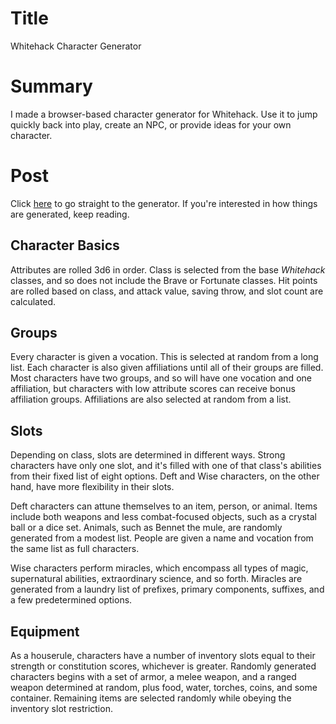 # Title
Whitehack Character Generator

# Summary
I made a browser-based character generator for Whitehack. Use it to jump quickly back into play, create an NPC, or provide ideas for your own character.

# Post
Click [here](/resources/whitehack-character-generator) to go straight to the generator. If you're interested in how things are generated, keep reading.

## Character Basics
Attributes are rolled 3d6 in order. Class is selected from the base *Whitehack* classes, and so does not include the Brave or Fortunate classes. Hit points are rolled based on class, and attack value, saving throw, and slot count are calculated.

## Groups
Every character is given a vocation. This is selected at random from a long list. Each character is also given affiliations until all of their groups are filled. Most characters have two groups, and so will have one vocation and one affiliation, but characters with low attribute scores can receive bonus affiliation groups. Affiliations are also selected at random from a list.

## Slots
Depending on class, slots are determined in different ways. Strong characters have only one slot, and it's filled with one of that class's abilities from their fixed list of eight options. Deft and Wise characters, on the other hand, have more flexibility in their slots.

Deft characters can attune themselves to an item, person, or animal. Items include both weapons and less combat-focused objects, such as a crystal ball or a dice set. Animals, such as Bennet the mule, are randomly generated from a modest list. People are given a name and vocation from the same list as full characters.

Wise characters perform miracles, which encompass all types of magic, supernatural abilities, extraordinary science, and so forth. Miracles are generated from a laundry list of prefixes, primary components, suffixes, and a few predetermined options.

## Equipment
As a houserule, characters have a number of inventory slots equal to their strength or constitution scores, whichever is greater. Randomly generated characters begins with a set of armor, a melee weapon, and a ranged weapon determined at random, plus food, water, torches, coins, and some container. Remaining items are selected randomly while obeying the inventory slot restriction.